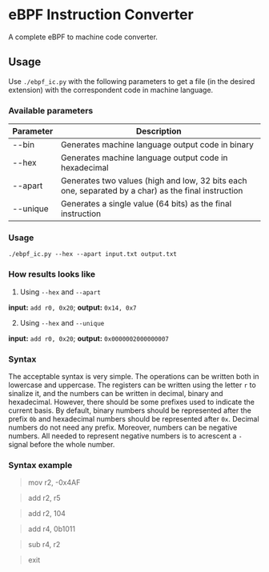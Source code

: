 # eBPF Instruction Converter
A complete eBPF to machine code converter.

## Usage
Use `./ebpf_ic.py` with the following parameters to get a file (in the desired extension) with the correspondent code in machine language.

### Available parameters

| Parameter | Description |
| --- | --- |
| --bin | Generates machine language output code in binary |
| --hex | Generates machine language output code in hexadecimal |
| --apart | Generates two values (high and low, 32 bits each one, separated by a char) as the final instruction |
| --unique | Generates a single value (64 bits) as the final instruction |

### Usage

`./ebpf_ic.py --hex --apart input.txt output.txt`

### How results looks like

1. Using `--hex` and `--apart`

**input:** `add r0, 0x20`; **output:** `0x14, 0x7`

2. Using `--hex` and `--unique`

**input:** `add r0, 0x20`; **output:** `0x0000002000000007`

### Syntax

The acceptable syntax is very simple. The operations can be written both in lowercase and uppercase. The registers can be written using the letter `r` to sinalize it, and the numbers can be written in decimal, binary and hexadecimal. However, there should be some prefixes used to indicate the current basis. By default, binary numbers should be represented after the prefix `0b` and hexadecimal numbers should be represented after `0x`. Decimal numbers do not need any prefix. Moreover, numbers can be negative numbers. All needed to represent negative numbers is to acrescent a `-` signal before the whole number.

### Syntax example

> mov r2, -0x4AF

> add r2, r5

> add r2, 104

> add r4, 0b1011

> sub r4, r2

> exit
